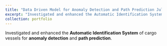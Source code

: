 ```yaml
---
title: "Data Driven Model for Anomaly Detection and Path Prediction July 2022 - April 2023"
excerpt: "Investigated and enhanced the Automatic Identification System of cargo vessels for anomaly detection and path prediction.<br/><img src='/images/data.png' style='max-width: 500px; max-height: 300px; width: auto; height: auto; display: block; margin: auto;' alt='handwritten'>"
collection: portfolio
---
```


Investigated and enhanced the **Automatic Identification System** of cargo vessels for **anomaly detection** and **path prediction**.


**Technical stack Used in the Project** - <img src="https://cdn.jsdelivr.net/gh/devicons/devicon/icons/python/python-original.svg" width ="16" height="100%"/> <img src="https://cdn.jsdelivr.net/gh/devicons/devicon/icons/tensorflow/tensorflow-original.svg" width ="16" height="100%"/> <img src="https://cdn.jsdelivr.net/gh/devicons/devicon/icons/jupyter/jupyter-original-wordmark.svg" width ="16" height="100%"/>

- Explored a dataset related to **AIS marine** activity, with data recorded between **January 1, 2022, and January 15, 2022**, featuring a total of **17** unique attributes.
- Formulated a **statistical method** to analyze cargo ship vessels by considering time difference and speed over the ground for robust anomaly detection.
- Engineered a path prediction algorithm using a **sequence-to-sequence model with an attention mechanism**, delivering a substantial **90%** reduction in error compared to Deep LSTM and GRU models.
